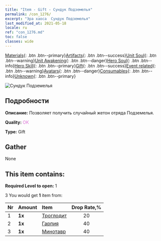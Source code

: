 ```yaml
---
title: "Item - Gift - Сундук Подземелья"
permalink: /con_1276/
excerpt: "Эра хаоса  Сундук Подземелья"
last_modified_at: 2021-05-18
locale: ru
ref: "con_1276.md"
toc: false
classes: wide
---
```

 [Materials](/ItemsRU/){: .btn .btn--primary}[Artifacts](/ItemsRU/Artifacts/){: .btn .btn--success}[Unit Soul](/ItemsRU/UnitSoul/){: .btn .btn--warning}[Unit Awakening](/ItemsRU/UnitAwakening/){: .btn .btn--danger}[Hero Soul](/ItemsRU/HeroSoul/){: .btn .btn--info}[Hero Skill](/ItemsRU/HeroSkill/){: .btn .btn--primary}[Gift](/ItemsRU/Gift/){: .btn .btn--success}[Event related](/ItemsRU/Events/){: .btn .btn--warning}[Avatars](/ItemsRU/Avatars/){: .btn .btn--danger}[Consumables](/ItemsRU/Consumables/){: .btn .btn--info}[Unknown](/ItemsRU/Unknown/){: .btn .btn--primary}

 ![Сундук Подземелья](/images/t/i_904008.png)

## Подробности
 **Описание:** Позволяет получить случайный жетон отряда Подземелья.

 **Quality:** <span style="color: #DA70D6">OK</span>

 **Type:** Gift

## Gather

  None

## This item contains:

 **Required Level to open:** 1

 3 You would get **1** item  from:

  | Nr | Amount |     Item    | Drop Rate,% |
  |:---|:-------|:------------|:---------:|
  | 1 |  **1x** | [Троглодит](/ItemsRU/unt_244/) | 20 | 
  | 2 |  **1x** | [Гарпия](/ItemsRU/unt_245/) | 40 | 
  | 3 |  **1x** | [Минотавр](/ItemsRU/unt_248/) | 40 | 
